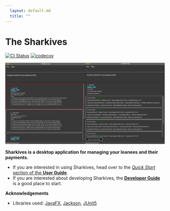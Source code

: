 ```yaml
---
  layout: default.md
  title: ""
---
```


# The Sharkives

[![CI Status](https://github.com/se-edu/addressbook-level3/workflows/Java%20CI/badge.svg)](https://github.com/se-edu/addressbook-level3/actions)
[![codecov](https://codecov.io/gh/se-edu/addressbook-level3/branch/master/graph/badge.svg)](https://codecov.io/gh/se-edu/addressbook-level3)

![Ui](images/Ui.png)

**Sharkives is a desktop application for managing your loanees and their payments.** 

* If you are interested in using Sharkives, head over to the [_Quick Start_ section of the **User Guide**](UserGuide.html#quick-start).
* If you are interested about developing Sharkives, the [**Developer Guide**](DeveloperGuide.html) is a good place to start.


**Acknowledgements**

* Libraries used: [JavaFX](https://openjfx.io/), [Jackson](https://github.com/FasterXML/jackson), [JUnit5](https://github.com/junit-team/junit5)
